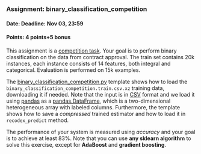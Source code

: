 ### Assignment: binary_classification_competition
#### Date: Deadline: Nov 03, 23:59
#### Points: 4 points+5 bonus

This assignment is a [competition task](#competitions). Your goal
is to perform binary classification on the data from contract approval.
The train set contains 20k instances, each instance consists of 14 features,
both integral and categorical. Evaluation is performed on 15k examples.

The [binary_classification_competition.py](https://github.com/ufal/npfl129/tree/master/labs/02/binary_classification_competition.py)
template shows how to load the `binary_classification_competition.train.csv.xz`
training data, downloading it if needed. Note that the input is in
[CSV](https://en.wikipedia.org/wiki/Comma-separated_values) format and we load
it using [pandas](https://pandas.pydata.org/) as a
[pandas.DataFrame](https://pandas.pydata.org/pandas-docs/stable/reference/api/pandas.DataFrame.html),
which is a two-dimensional heterogeneous array with labeled columns.
Furthermore, the template shows how to save a _compressed_ trained
estimator and how to load it in `recodex_predict` method.

The performance of your system is measured using _accuracy_
and your goal is to achieve at least 83%. Note that you can use
**any sklearn algorithm** to solve this exercise, except for
**AdaBoost** and **gradient boosting**.
